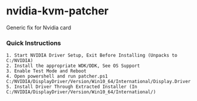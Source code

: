 # nvidia-kvm-patcher

Generic fix for Nvidia card

### Quick Instructions

    1. Start NVIDIA Driver Setup, Exit Before Installing (Unpacks to C:/NVIDIA)
    2. Install the appropriate WDK/DDK, See OS Support
    3. Enable Test Mode and Reboot
    4. Open powershell and run patcher.ps1 C:/NVIDIA/DisplayDriver/Version/Win10_64/International/Display.Driver
    5. Install Driver Through Extracted Installer (In C:/NVIDIA/DisplayDriver/Version/Win10_64/International/)

